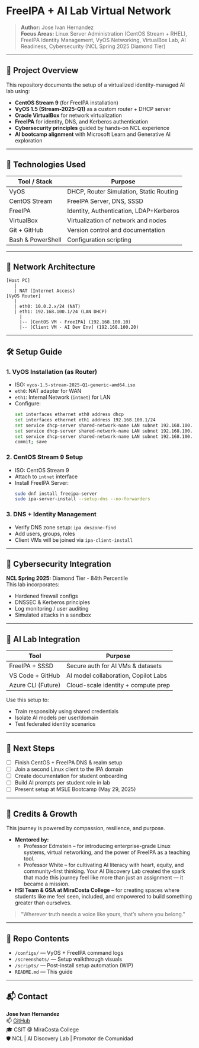 # FreeIPA + AI Lab Virtual Network

> **Author:** Jose Ivan Hernandez  
> **Focus Areas:** Linux Server Administration (CentOS Stream + RHEL), FreeIPA Identity Management, VyOS Networking, VirtualBox Lab, AI Readiness, Cybersecurity (NCL Spring 2025 Diamond Tier)

---

## 🧠 Project Overview
This repository documents the setup of a virtualized identity-managed AI lab using:

- **CentOS Stream 9** (for FreeIPA installation)
- **VyOS 1.5 (Stream-2025-Q1)** as a custom router + DHCP server
- **Oracle VirtualBox** for network virtualization
- **FreeIPA** for identity, DNS, and Kerberos authentication
- **Cybersecurity principles** guided by hands-on NCL experience
- **AI bootcamp alignment** with Microsoft Learn and Generative AI exploration

---

## 🔧 Technologies Used
| Tool / Stack       | Purpose                                 |
|-------------------|------------------------------------------|
| VyOS              | DHCP, Router Simulation, Static Routing |
| CentOS Stream     | FreeIPA Server, DNS, SSSD               |
| FreeIPA           | Identity, Authentication, LDAP+Kerberos|
| VirtualBox        | Virtualization of network and nodes     |
| Git + GitHub      | Version control and documentation       |
| Bash & PowerShell | Configuration scripting                 |

---

## 🧱 Network Architecture
```
[Host PC]                                
   |                                  
   | NAT (Internet Access)             
[VyOS Router]                          
   |                                 
   | eth0: 10.0.2.x/24 (NAT)
   | eth1: 192.168.100.1/24 (LAN DHCP)
     |
     |-- [CentOS VM - FreeIPA] (192.168.100.10)
     |-- [Client VM - AI Dev Env] (192.168.100.20)
```

---

## 🛠️ Setup Guide

### 1. VyOS Installation (as Router)
- ISO: `vyos-1.5-stream-2025-Q1-generic-amd64.iso`
- `eth0`: NAT adapter for WAN
- `eth1`: Internal Network (`intnet`) for LAN
- Configure:
  ```bash
  set interfaces ethernet eth0 address dhcp
  set interfaces ethernet eth1 address 192.168.100.1/24
  set service dhcp-server shared-network-name LAN subnet 192.168.100.0/24 default-router 192.168.100.1
  set service dhcp-server shared-network-name LAN subnet 192.168.100.0/24 range 0 start 192.168.100.10
  set service dhcp-server shared-network-name LAN subnet 192.168.100.0/24 range 0 end 192.168.100.100
  commit; save
  ```

### 2. CentOS Stream 9 Setup
- ISO: CentOS Stream 9
- Attach to `intnet` interface
- Install FreeIPA Server:
  ```bash
  sudo dnf install freeipa-server
  sudo ipa-server-install --setup-dns --no-forwarders
  ```

### 3. DNS + Identity Management
- Verify DNS zone setup: `ipa dnszone-find`
- Add users, groups, roles
- Client VMs will be joined via `ipa-client-install`

---

## 🧠 Cybersecurity Integration
**NCL Spring 2025:** Diamond Tier - 84th Percentile  
This lab incorporates:
- Hardened firewall configs
- DNSSEC & Kerberos principles
- Log monitoring / user auditing
- Simulated attacks in a sandbox

---

## 🤖 AI Lab Integration
| Tool                | Purpose                              |
|---------------------|--------------------------------------|
| FreeIPA + SSSD      | Secure auth for AI VMs & datasets    |
| VS Code + GitHub    | AI model collaboration, Copilot Labs |
| Azure CLI (Future)  | Cloud-scale identity + compute prep  |

Use this setup to:
- Train responsibly using shared credentials
- Isolate AI models per user/domain
- Test federated identity scenarios

---

## 📌 Next Steps
- [ ] Finish CentOS + FreeIPA DNS & realm setup
- [ ] Join a second Linux client to the IPA domain
- [ ] Create documentation for student onboarding
- [ ] Build AI prompts per student role in lab
- [ ] Present setup at MSLE Bootcamp (May 29, 2025)

---

## 🌱 Credits & Growth
This journey is powered by compassion, resilience, and purpose.
- **Mentored by:**
  - Professor Edmstein – for introducing enterprise-grade Linux systems, virtual networking, and the power of FreeIPA as a teaching tool.
  - Professor White – for cultivating AI literacy with heart, equity, and community-first thinking. Your AI Discovery Lab created the spark that made this journey feel like more than just an assignment — it became a mission.
- **HSI Team & GSA at MiraCosta College** – for creating spaces where students like me feel seen, included, and empowered to build something greater than ourselves.

> "Wherever truth needs a voice like yours, that’s where you belong."

---

## 📁 Repo Contents
- `/configs/` — VyOS + FreeIPA command logs
- `/screenshots/` — Setup walkthrough visuals
- `/scripts/` — Post-install setup automation (WIP)
- `README.md` — This guide

---

## 📬 Contact
**Jose Ivan Hernandez**  
📫 [GitHub](https://github.com/JoseIvanHernandez)  
🎓 CSIT @ MiraCosta College  
🛡️ NCL | AI Discovery Lab | Promotor de Comunidad
